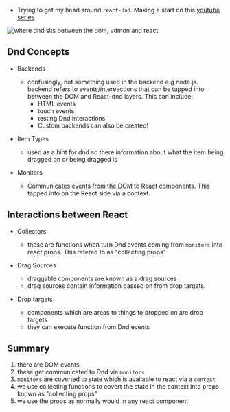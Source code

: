 ---
---

- Trying to get my head around `react-dnd`. Making a start on this [youtube series](https://www.youtube.com/watch?v=pyx3Ps20TOg)

![where dnd sits between the dom, vdmon and react](https://user-images.githubusercontent.com/18376481/126670575-326e970d-cd22-4fad-8dba-bb2d1276de35.png)

## Dnd Concepts

- Backends

  - confusingly, not something used in the backend e.g node.js. backend refers to events/intereactions that can be tapped into between the DOM and React-dnd layers. This can include:
    - HTML events
    - touch events
    - testing Dnd interactions
    - Custom backends can also be created!

- Item Types

  - used as a hint for dnd so there information about what the item being dragged on or being dragged is

- Monitors
  - Communicates events from the DOM to React components. This tapped into on the React side via a context.

## Interactions between React

- Collectors

  - these are functions when turn Dnd events coming from `monitors` into react props. This refered to as "collecting props"

- Drag Sources

  - draggable components are known as a drag sources
  - drag sources contain information passed on from drop targets.

- Drop targets
  - components which are areas to things to dropped on are drop targets
  - they can execute function from Dnd events

## Summary

1. there are DOM events
2. these get communicated to Dnd via `monitors`
3. `monitors` are coverted to state which is available to react via a `context`
4. we use collecting functions to covert the state in the context into props- known as "collecting props"
5. we use the props as normally would in any react component
